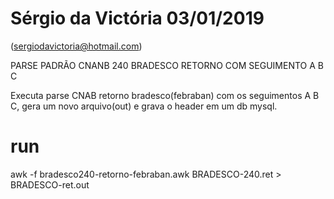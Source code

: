 # Sérgio da Victória 03/01/2019

(sergiodavictoria@hotmail.com)

PARSE PADRÃO CNANB 240 BRADESCO RETORNO COM SEGUIMENTO A B C

Executa parse CNAB retorno bradesco(febraban) com os seguimentos A B C, gera um novo arquivo(out) e grava o header em um db mysql.

# run
awk -f bradesco240-retorno-febraban.awk BRADESCO-240.ret > BRADESCO-ret.out

